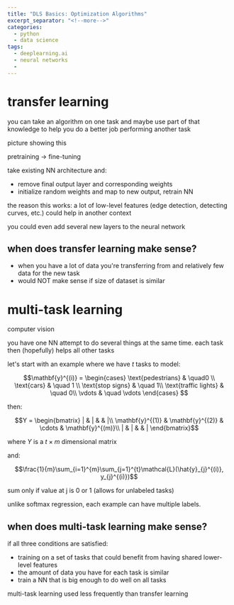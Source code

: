 ```yaml
---
title: "DLS Basics: Optimization Algorithms"
excerpt_separator: "<!--more-->"
categories:
  - python
  - data science
tags:
  - deeplearning.ai
  - neural networks
  -
---
```


# transfer learning

you can take an algorithm on one task and maybe use part of that knowledge to help you do a better job performing another task

picture showing this

pretraining -> fine-tuning

take existing NN architecture and:
- remove final output layer and corresponding weights
- initialize random weights and map to new output, retrain NN

the reason this works: a lot of low-level features (edge detection, detecting curves, etc.) could help in another context

you could even add several new layers to the neural network

## when does transfer learning make sense?

- when you have a lot of data you're transferring from and relatively few data for the new task
- would NOT make sense if size of dataset is similar

# multi-task learning

computer vision

you have one NN attempt to do several things at the same time. each task then (hopefully) helps all other tasks

let's start with an example where we have $t$ tasks to model:

$$\mathbf{y}^{(i)} =
\begin{cases}
\text{pedestrians} & \quad0 \\
\text{cars} & \quad 1 \\
\text{stop signs} & \quad 1\\
\text{traffic lights} & \quad 0\\
\vdots & \quad \vdots
\end{cases}
$$

then:

$$Y = \begin{bmatrix}
| & | & & |\\
\mathbf{y}^{(1)} & \mathbf{y}^{(2)} & \cdots & \mathbf{y}^{(m)}\\
| & | & & |
\end{bmatrix}$$

where $Y$ is a $t \times m$ dimensional matrix

and:

$$\frac{1}{m}\sum_{i=1}^{m}\sum_{j=1}^{t}\mathcal{L}(\hat{y}_{j}^{(i)}, y_{j}^{(i)})$$

sum only if value at j is 0 or 1 (allows for unlabeled tasks)

unlike softmax regression, each example can have multiple labels.

## when does multi-task learning make sense?

if all three conditions are satisfied:
- training on a set of tasks that could benefit from having shared lower-level features
- the amount of data you have for each task is similar
- train a NN that is big enough to do well on all tasks

multi-task learning used less frequently than transfer learning